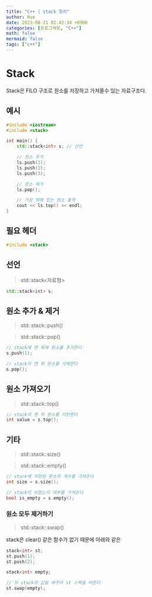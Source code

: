 ```yaml
---
title: "C++ | stack 정리"
author: Hve
date: 2023-08-21 02:42:34 +0900
categories: [프로그래밍, "C++"]
math: false
mermaid: false
tags: ["c++"]
---
```


# Stack

Stack은 FILO 구조로 원소를 저장하고 가져올수 있는 자료구조다.

## 예시

```cpp
#include <iostream>
#include <stack>

int main() {
    std::stack<int> s; // 선언 

    // 원소 추가
    ls.push(1);
    ls.push(2);
    ls.push(3);

    // 원소 제거
    ls.pop();

    // 가장 위에 있는 원소 출력
    cout << ls.top() << endl;
}
```

## 필요 헤더

```cpp
#include <stack>
```

## 선언

> std::stack<자료형>

```cpp
std::stack<int> s;
```

## 원소 추가 & 제거

> std::stack::push()

> std::stack::pop()

```cpp
// stack에 맨 위에 원소를 추가한다
s.push(1);

// stack의 맨 위 원소를 삭제한다
s.pop();
```

## 원소 가져오기

> std::stack::top()

```cpp
// stack의 맨 위 원소를 리턴한다
int value = s.top();
```

## 기타

> std::stack::size()

> std::stack::empty()

```cpp
// stack에 저장된 원소의 개수를 가져온다
int size = s.size();

// stack이 비었는지 여부를 가져온다
bool is_empty = s.empty();
```

### 원소 모두 제거하기

> std::stack::swap()

stack은 clear() 같은 함수가 없기 때문에 아래와 같은 

```cpp
stack<int> st;
st.push(1);
st.push(2);

stack<int> empty;

// 두 stack의 값을 바꾸어 st 스택을 비운다
st.swap(empty);
```